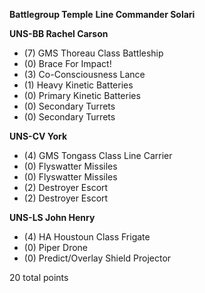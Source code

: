**Battlegroup Temple**
**Line Commander Solari**


**UNS-BB Rachel Carson**

- (7)   GMS ​Thoreau ​Class Battleship
- (0)   Brace For Impact!
- (3)   Co-Consciousness Lance
- (1)   Heavy Kinetic Batteries
- (0)   Primary Kinetic Batteries
- (0)   Secondary Turrets
- (0)   Secondary Turrets

**UNS-CV York**

- (4)   GMS Tongass Class Line Carrier
- (0)   Flyswatter Missiles
- (0)   Flyswatter Missiles
- (2)   Destroyer Escort
- (2)   Destroyer Escort


**UNS-LS John Henry**

- (4)   HA Houstoun Class Frigate
- (0)   Piper Drone
- (0)   Predict/Overlay Shield Projector

20 total points
